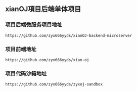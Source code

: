 ##  xianOJ項目后端单体项目
### 项目后端微服务项目地址
```
https://github.com/zyx666yyds/xianOJ-backend-microserver
```
### 项目前端地址
```
https://github.com/zyx666yyds/xian-oj
```
### 项目代码沙箱地址
```
https://github.com/zyx666yyds/zyxoj-sandbox
```
